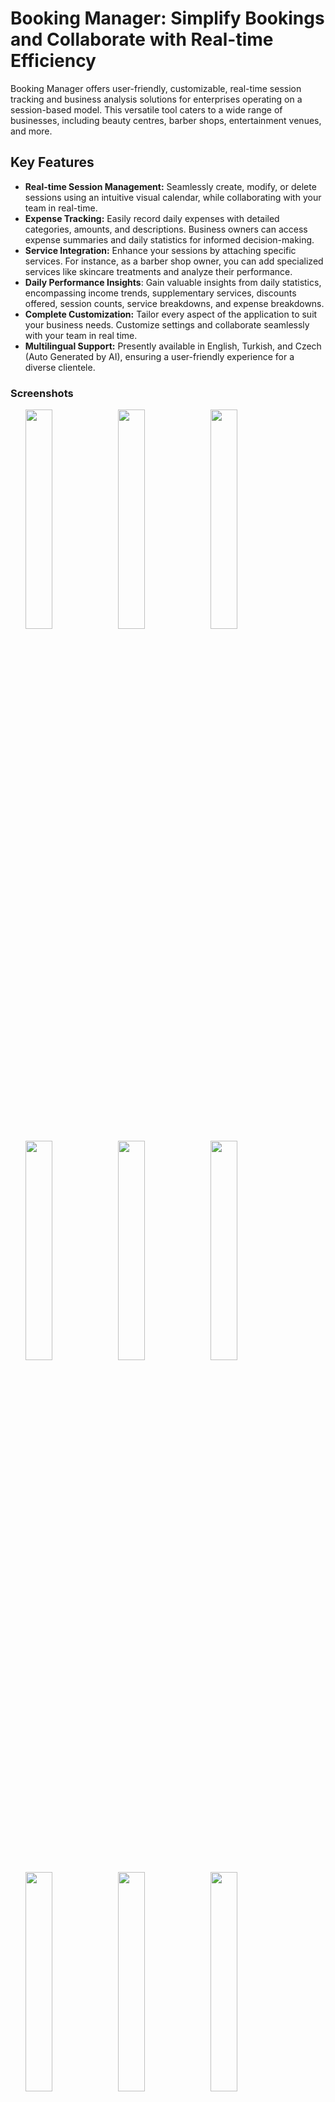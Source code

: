 # Booking Manager: Simplify Bookings and Collaborate with Real-time Efficiency

Booking Manager offers user-friendly, customizable, real-time session tracking and business analysis solutions for enterprises operating on a session-based model. This versatile tool caters to a wide range of businesses, including beauty centres, barber shops, entertainment venues, and more.

## Key Features

- **Real-time Session Management:** Seamlessly create, modify, or delete sessions using an intuitive visual calendar, while collaborating with your team in real-time.
- **Expense Tracking:** Easily record daily expenses with detailed categories, amounts, and descriptions. Business owners can access expense summaries and daily statistics for informed decision-making.
- **Service Integration:** Enhance your sessions by attaching specific services. For instance, as a barber shop owner, you can add specialized services like skincare treatments and analyze their performance.
- **Daily Performance Insights**: Gain valuable insights from daily statistics, encompassing income trends, supplementary services, discounts offered, session counts, service breakdowns, and expense breakdowns.
- **Complete Customization:** Tailor every aspect of the application to suit your business needs. Customize settings and collaborate seamlessly with your team in real time.
- **Multilingual Support:** Presently available in English, Turkish, and Czech (Auto Generated by AI), ensuring a user-friendly experience for a diverse clientele.

### Screenshots

<ul style="list-style: none;">
<li>
<img src="https://raw.githubusercontent.com/ertugrulcakici/booking_manager/main/media/github/add_session.png" width="30%">
<img src="https://raw.githubusercontent.com/ertugrulcakici/booking_manager/main/media/github/add_worker.png" width="30%">
<img src="https://raw.githubusercontent.com/ertugrulcakici/booking_manager/main/media/github/branch_settings.png" width="30%">
  </li>
  <li>
<img src="https://raw.githubusercontent.com/ertugrulcakici/booking_manager/main/media/github/branch_workers.png" width="30%">
<img src="https://raw.githubusercontent.com/ertugrulcakici/booking_manager/main/media/github/daily_statistics.png" width="30%">
<img src="https://raw.githubusercontent.com/ertugrulcakici/booking_manager/main/media/github/daily_statistics_2.png" width="30%">
    </li>
    <li>
<img src="https://raw.githubusercontent.com/ertugrulcakici/booking_manager/main/media/github/drawer.png" width="30%">
<img src="https://raw.githubusercontent.com/ertugrulcakici/booking_manager/main/media/github/home_page.png" width="30%">
<img src="https://raw.githubusercontent.com/ertugrulcakici/booking_manager/main/media/github/language.png" width="30%">
</li>
</ul>

### Dependencies

To power the functionality of Booking Manager, the following dependencies have been utilized:

- [**flutter_riverpod:**](https://pub.dev/packages/riverpod "**flutter_riverpod:**") This package serves as the state management solution and singleton manager, enhancing the efficiency of the application's data flow.

- [**easy_localization:**](https://pub.dev/packages/easy_localization "**easy_localization:**") For seamless support of localization at the app level, the easy_localization package has been integrated, ensuring a user-friendly experience for a diverse audience.

- [**firebase_core:**](https://pub.dev/packages/firebase_core "**firebase_core:**") This essential package establishes the foundation for the utilization of other Firebase packages, enabling seamless integration with Firebase services.

- [**firebase_auth:**](https://pub.dev/packages/firebase_auth "**firebase_auth:**") Responsible for managing the authentication state, the firebase_auth package has been employed, enabling secure user authentication.

- [**cloud_firestore:**](https://pub.dev/packages/cloud_firestore "**cloud_firestore:**") To provide a robust database solution, the cloud_firestore package has been incorporated, enabling efficient storage and retrieval of essential data.

- [**google_sign_in:**](https://pub.dev/packages/google_sign_in "**google_sign_in:**") In addition to the firebase_auth package, the ability to log in via Google sign-in has been implemented, extending the user authentication options.

- [**syncfusion_flutter_calendar:**](https://pub.dev/packages/syncfusion_flutter_calendar "**syncfusion_flutter_calendar:**") The tracking of sessions is facilitated through the integration of the SFCalendar widget from the syncfusion_flutter_calendar package, enhancing the visual representation of session data.

- [**syncfusion_localizations:**](https://pub.dev/packages/syncfusion_localizations "**syncfusion_localizations:**") These packages work collaboratively to support app-level localization and the localization of the SFCalendar widget, ensuring a seamless multilingual experience.

- [**syncfusion_flutter_charts:**](https://pub.dev/packages/syncfusion_flutter_charts "**syncfusion_flutter_charts:**") For visualizing daily statistics on sessions, the SfCircularChart widget from the syncfusion_flutter_charts package has been employed, presenting data through informative pie charts.

## Getting Started

### Installation

Follow these steps to set up your own Booking Manager application running on remote Firebase. (Later I will add Firebase emulator instructions)

1. Initialize Firebase on your project folder by following [instructions here](https://firebase.google.com/docs/flutter/setup?hl=en&platform=ios "instructions here") Make sure that you initialized Firebase auth and cloudfirestore on your Firebase console.

#### Android integrations

1. Go to Android folder and run this command "./gradlew signingReport"
2. Save both SHA-1 keys from debug and release sections.
3. Go to Project Settings on the Firebase console.
4. Select your Android application under the general section > Your apps.
5. Click on "Add fingerprint" and add both SHA-1 keys.
6. Download your google-services.json file and copy it to the android > app folder

#### IOS integrations
1. Go to Firebase console > project settings. There from the IOS application section, download GoogleService-Info.plist file.
2. Copy this GoogleService-Info.plist file into ios > Runner folder.
3. Open the ios folder via XCode.
4. Drag GoogleService-Info.plist file from your computers file system to under your Runner section on XCode File Inspector

### Usage

This content will be added soon

### Contributing

This content will be added soon

### Planning To Use

The packages will be used in the next versions

- [**firebase_remote_config**](https://pub.dev/packages/firebase_remote_config "**Firebase Remote Config**") for setting configs remotely and forcing app users to necesarry updates.
- [**firebase_analytics**](https://pub.dev/packages/firebase_analytics "**Firebase Analytics**") for how to improve efficiency of app.
- [**cloud_functions**](https://pub.dev/packages/cloud_functions "**cloud_functions**") for seperating some logic to backend and triggering some scheduled events
- [**firebase_messaging**](https://pub.dev/packages/firebase_messaging "**firebase_messaging**") for sending notifications and in app banners.

### Support & Contact

If you encounter any issues or have questions, feel free to reach out to me at [ertugrul.cakicii@gmail.com](mailto:ertugrul.cakicii@gmail.com) or [https://www.linkedin.com/in/ertugrulcakici/](https://www.linkedin.com/in/ertugrulcakici/)

### Releases
<a href="https://testflight.apple.com/join/pMg5NstN"><img src="https://upload.wikimedia.org/wikipedia/commons/thumb/6/67/App_Store_%28iOS%29.svg/640px-App_Store_%28iOS%29.svg.png" width="10%"></a>
<a href="https://play.google.com/store/apps/details?id=ertugrulcakici.bookingmanager">
<img src="https://static.vecteezy.com/system/resources/previews/022/613/026/original/google-play-store-icon-logo-symbol-free-png.png" width="10%"></a>
  
### [Click for detailed documentation and future versions](https://shimmer-respect-cc3.notion.site/Booking-Manager-Documentation-0f8c6fd376ad432e9df5889140dc4214?pvs=4 " Detailed App Documentation and Future Versions")
